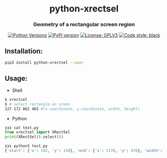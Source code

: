 <h1 align="center"> python-xrectsel</h2>

<h3 align="center">Geometry of a rectangular screen region</h3>
<p align="center">
<a href="https://pypi.org/project/python-xrectsel"><img alt="Python Versions"
src="https://img.shields.io/pypi/pyversions/python-xrectsel.svg?style=flat"></a>
<a href="https://pypi.org/project/python-xrectsel/#history"><img alt="PyPI version"
src="https://badge.fury.io/py/python-xrectsel.svg"></a>
<a href="https://github.com/digitronik/python-xrectsel/blob/master/LICENSE"><img alt="License: GPLV3"
src="https://img.shields.io/pypi/l/miqsel.svg?version=latest"></a>
<a href="https://pypi.org/project/black"><img alt="Code style: black"
src="https://img.shields.io/badge/code%20style-black-000000.svg"></a>
</p>


## Installation:
```bash
pip3 install python-xrectsel --user
```

## Usage:
- Shell
```bash
$ xrectsel
$ # select rectangle on sreen
127 172 862 465 #(x-coordinate, y-coordinate, width, height)
```
- Python
```python
❯❯❯ cat test.py 
from xrectsel import XRectSel
print(XRectSel().select())

❯❯❯ python3 test.py 
{'start': {'x': 102, 'y': 218}, 'end': {'x': 1170, 'y': 476}, 'width': 1068, 'height': 258}
```

